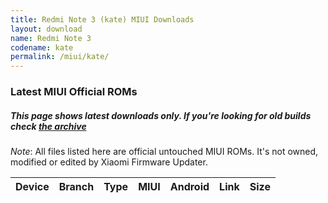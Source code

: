 ```yaml
---
title: Redmi Note 3 (kate) MIUI Downloads
layout: download
name: Redmi Note 3
codename: kate
permalink: /miui/kate/
---
```

### Latest MIUI Official ROMs
##### This page shows latest downloads only. If you're looking for old builds check [the archive](/archive/miui/kate/)
*Note*: All files listed here are official untouched MIUI ROMs. It's not owned, modified or edited by Xiaomi Firmware Updater.


<div class="table-responsive-md" id="table-wrapper">
<table id="miui" class="compact table table-striped table-hover table-sm">
    <thead class="thead-dark">
        <tr>
            <th>Device</th>
            <th>Branch</th>
            <th>Type</th>
            <th>MIUI</th>
            <th>Android</th>
            <th>Link</th>
            <th>Size</th>
        </tr>
    </thead>
    <script>loadMiuiDownloads('kate')</script>
</table>
</div>


